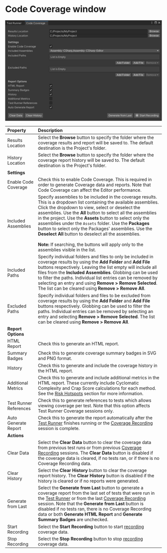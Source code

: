 # Code Coverage window

![Code Coverage Settings](images/coverage_window.png)

|**Property**|**Description**|
|:---|:---|
|Results Location|Select the **Browse** button to specify the folder where the coverage results and report will be saved to. The default destination is the Project's folder.|
|History Location|Select the **Browse** button to specify the folder where the coverage report history will be saved to. The default destination is the Project's folder.|
|**Settings**|
|Enable Code Coverage|Check this to enable Code Coverage. This is required in order to generate Coverage data and reports. Note that Code Coverage can affect the Editor performance.|
|Included Assemblies|Specify assemblies to be included in the coverage results. This is a dropdown list containing the available assemblies. Click the dropdown to view, select or deselect the assemblies. Use the **All** button to select all the assemblies in the project. Use the **Assets** button to select only the assemblies under the `Assets` folder. Use the **Packages** button to select only the Packages' assemblies. Use the **Deselect All** button to deselect all the assemblies.</br></br>**Note:** If searching, the buttons will apply only to the assemblies visible in the list.|
|Included Paths|Specify individual folders and files to only be included in coverage results by using the **Add Folder** and **Add File** buttons respectively. Leaving the list empty will include all files from the **Included Assemblies**. Globbing can be used to filter the paths. Individual list entries can be removed by selecting an entry and using **Remove > Remove Selected**. The list can be cleared using **Remove > Remove All**.|
|Excluded Paths|Specify individual folders and files to be excluded from coverage results by using the **Add Folder** and **Add File** buttons respectively. Globbing can be used to filter the paths. Individual entries can be removed by selecting an entry and selecting **Remove > Remove Selected**. The list can be cleared using **Remove > Remove All**.|
|**Report Options**|
|HTML Report|Check this to generate an HTML report.|
|Summary Badges|Check this to generate coverage summary badges in SVG and PNG format.|
|History|Check this to generate and include the coverage history in the HTML report.|
|Additional Metrics|Check this to generate and include additional metrics in the HTML report. These currently include Cyclomatic Complexity and Crap Score calculations for each method. See the [Risk Hotspots](HowToInterpretResults.md#risk-hotspots) section for more information.|
|Test Runner References|Check this to generate references to tests which allows viewing coverage per test. Note that this option affects Test Runner Coverage sessions only.|
|Auto Generate Report|Check this to generate the report automatically after the [Test Runner](CoverageTestRunner.md) finishes running or the [Coverage Recording](CoverageRecording.md) session is complete.|
|**Actions**|
|Clear Data|Select the **Clear Data** button to clear the coverage data from previous test runs or from previous [Coverage Recording](CoverageRecording.md) sessions. The **Clear Data** button is disabled if the coverage data is cleared, if no tests ran, or if there is no Coverage Recording data.|
|Clear History|Select the **Clear History** button to clear the coverage report history. The **Clear History** button is disabled if the history is cleared or if no reports were generated.|
|Generate from Last|Select the **Generate from Last** button to generate a coverage report from the last set of tests that were run in the [Test Runner](CoverageTestRunner.md) or from the last [Coverage Recording](CoverageRecording.md) session. Note that the **Generate from Last** button is disabled if no tests ran, there is no Coverage Recording data or both **Generate HTML Report** and **Generate Summary Badges** are unchecked.|
|Start Recording|Select the **Start Recording** button to start [recording](CoverageRecording.md) coverage data.|
|Stop Recording|Select the **Stop Recording** button to stop [recording](CoverageRecording.md) coverage data.|

